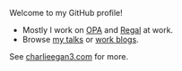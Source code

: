 Welcome to my GitHub profile!

- Mostly I work on [OPA](https://github.com/open-policy-agent/opa) and [Regal](https://github.com/styrainc/regal) at work.
- Browse [my talks](https://charlieegan3.com/talks) or [work blogs](https://www.styra.com/blog/author/charlie_egan/).

See [charlieegan3.com](https://charlieegan3.com) for more.
